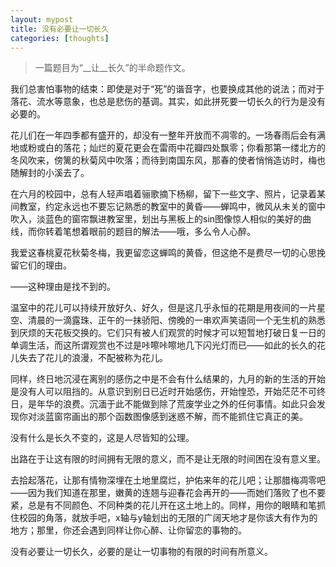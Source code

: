 ```yaml
---
layout: mypost
title: 没有必要让一切长久
categories: [thoughts]
---
```


> 一篇题目为“\__让__长久”的半命题作文。

我们总害怕事物的结束：即使是对于“死”的谐音字，也要换成其他的说法；而对于落花、流水等意象，也总是悲伤的基调。其实，如此拼死要一切长久的行为是没有必要的。

花儿们在一年四季都有盛开的，却没有一整年开放而不凋零的。一场春雨后会有满地或粉或白的落花；灿烂的夏花更会在雷雨中花瓣四处飘零；你看那第一缕北方的冬风吹来，傍篱的秋菊风中吹落；而待到南国东风，那春的使者悄悄造访时，梅也随解封的小溪去了。

在六月的校园中，总有人轻声唱着骊歌摘下杨柳，留下一些文字、照片，记录着某间教室，约定永远也不要忘记熟悉的教室中的黄昏——蝉鸣中，微风从未关的窗中吹入，淡蓝色的窗帘飘进教室里，划出与黑板上的sin图像惊人相似的美好的曲线，而你转着笔想着眼前的题目的解法——哦，多么令人心醉。

我爱这春桃夏花秋菊冬梅，我更留恋这蝉鸣的黄昏，但这绝不是费尽一切的心思挽留它们的理由。

——这种理由是找不到的。

温室中的花儿可以持续开放好久、好久，但是这几乎永恒的花期是用夜间的一片星空、清晨的一滴露珠、正午的一抹骄阳、傍晚的一串欢声笑语同一个无生机的熟悉到厌烦的天花板交换的。它们只有被人们观赏的时候才可以短暂地打破日复一日的单调生活，而这所谓观赏也不过是咔嚓咔嚓地几下闪光灯而已——如此的长久的花儿失去了花儿的浪漫，不配被称为花儿。

同样，终日地沉浸在离别的感伤之中是不会有什么结果的，九月的新的生活的开始是没有人可以阻挡的。从意识到别日已近时开始感伤，开始惶恐，开始茫茫不可终日，是年华的浪费。沉湎于此不能做到除了荒废学业之外的任何事情。如此只会发现你对淡蓝窗帘画出的那个函数图像感到迷惑不解，而不能抓住它真正的美。

没有什么是长久不变的，这是人尽皆知的公理。

出路在于让这有限的时间拥有无限的意义，而不是让无限的时间困在没有意义里。

去拾起落花，让那有情物深埋在土地里腐烂，护佑来年的花儿吧；让那腊梅凋零吧——因为我们知道在那里，嫩黄的连翘与迎春花会再开的——而她们落败了也不要紧，总是有不同颜色、不同种类的花儿开在这土地上的。同样，用你的眼睛和笔抓住校园的角落，就放手吧，x轴与y轴划出的无限的广阔天地才是你该大有作为的地方；那里，你还会遇到同样让你心醉、让你留恋的事物的。

没有必要让一切长久，必要的是让一切事物的有限的时间有所意义。